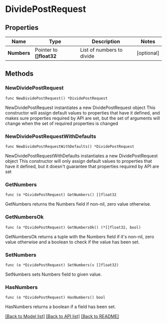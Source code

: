# DividePostRequest

## Properties

Name | Type | Description | Notes
------------ | ------------- | ------------- | -------------
**Numbers** | Pointer to **[]float32** | List of numbers to divide | [optional] 

## Methods

### NewDividePostRequest

`func NewDividePostRequest() *DividePostRequest`

NewDividePostRequest instantiates a new DividePostRequest object
This constructor will assign default values to properties that have it defined,
and makes sure properties required by API are set, but the set of arguments
will change when the set of required properties is changed

### NewDividePostRequestWithDefaults

`func NewDividePostRequestWithDefaults() *DividePostRequest`

NewDividePostRequestWithDefaults instantiates a new DividePostRequest object
This constructor will only assign default values to properties that have it defined,
but it doesn't guarantee that properties required by API are set

### GetNumbers

`func (o *DividePostRequest) GetNumbers() []float32`

GetNumbers returns the Numbers field if non-nil, zero value otherwise.

### GetNumbersOk

`func (o *DividePostRequest) GetNumbersOk() (*[]float32, bool)`

GetNumbersOk returns a tuple with the Numbers field if it's non-nil, zero value otherwise
and a boolean to check if the value has been set.

### SetNumbers

`func (o *DividePostRequest) SetNumbers(v []float32)`

SetNumbers sets Numbers field to given value.

### HasNumbers

`func (o *DividePostRequest) HasNumbers() bool`

HasNumbers returns a boolean if a field has been set.


[[Back to Model list]](../README.md#documentation-for-models) [[Back to API list]](../README.md#documentation-for-api-endpoints) [[Back to README]](../README.md)


